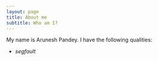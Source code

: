 ```yaml
---
layout: page
title: About me
subtitle: Who am I?
---
```


My name is Arunesh Pandey. I have the following qualities:
- _segfault_

